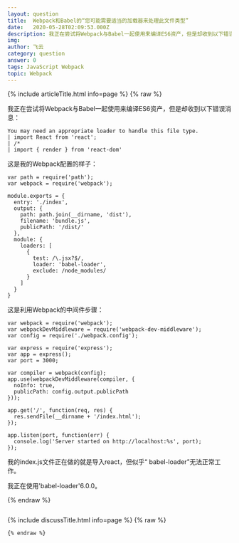 ```yaml
---
layout: question
title:  Webpack和Babel的“您可能需要适当的加载器来处理此文件类型”
date:   2020-05-28T02:09:53.000Z
description: 我正在尝试将Webpack与Babel一起使用来编译ES6资产，但是却收到以下错误消息：You may need an appropriate loa...
img: 
author: 飞云
category: question
answer: 0
tags: JavaScript Webpack
topic: Webpack
---
```

<div class="article-root">
  <div class="article">
    {% include articleTitle.html info=page %}
    {% raw %}
    <div class="article-content"><p><font style="vertical-align: inherit;"><font style="vertical-align: inherit;">我正在尝试将Webpack与Babel一起使用来编译ES6资产，但是却收到以下错误消息：</font></font></p>

<pre class="lang-js prettyprint prettyprinted" style=""><code><span class="typ">You</span><span class="pln"> may need an appropriate loader to handle </span><span class="kwd">this</span><span class="pln"> file type</span><span class="pun">.</span><span class="pln">
</span><span class="pun">|</span><span class="pln"> </span><span class="kwd">import</span><span class="pln"> </span><span class="typ">React</span><span class="pln"> </span><span class="kwd">from</span><span class="pln"> </span><span class="str">'react'</span><span class="pun">;</span><span class="pln">
</span><span class="pun">|</span><span class="pln"> </span><span class="com">/*
| import { render } from 'react-dom'</span></code></pre>

<p><font style="vertical-align: inherit;"><font style="vertical-align: inherit;">这是我的Webpack配置的样子：</font></font></p>

<pre class="lang-js prettyprint prettyprinted" style=""><code><span class="kwd">var</span><span class="pln"> path </span><span class="pun">=</span><span class="pln"> require</span><span class="pun">(</span><span class="str">'path'</span><span class="pun">);</span><span class="pln">
</span><span class="kwd">var</span><span class="pln"> webpack </span><span class="pun">=</span><span class="pln"> require</span><span class="pun">(</span><span class="str">'webpack'</span><span class="pun">);</span><span class="pln">

module</span><span class="pun">.</span><span class="pln">exports </span><span class="pun">=</span><span class="pln"> </span><span class="pun">{</span><span class="pln">
  entry</span><span class="pun">:</span><span class="pln"> </span><span class="str">'./index'</span><span class="pun">,</span><span class="pln">
  output</span><span class="pun">:</span><span class="pln"> </span><span class="pun">{</span><span class="pln">
    path</span><span class="pun">:</span><span class="pln"> path</span><span class="pun">.</span><span class="pln">join</span><span class="pun">(</span><span class="pln">__dirname</span><span class="pun">,</span><span class="pln"> </span><span class="str">'dist'</span><span class="pun">),</span><span class="pln">
    filename</span><span class="pun">:</span><span class="pln"> </span><span class="str">'bundle.js'</span><span class="pun">,</span><span class="pln">
    publicPath</span><span class="pun">:</span><span class="pln"> </span><span class="str">'/dist/'</span><span class="pln">
  </span><span class="pun">},</span><span class="pln">
  module</span><span class="pun">:</span><span class="pln"> </span><span class="pun">{</span><span class="pln">
    loaders</span><span class="pun">:</span><span class="pln"> </span><span class="pun">[</span><span class="pln">
      </span><span class="pun">{</span><span class="pln">
        test</span><span class="pun">:</span><span class="pln"> </span><span class="str">/\.jsx?$/</span><span class="pun">,</span><span class="pln">
        loader</span><span class="pun">:</span><span class="pln"> </span><span class="str">'babel-loader'</span><span class="pun">,</span><span class="pln">
        exclude</span><span class="pun">:</span><span class="pln"> </span><span class="str">/node_modules/</span><span class="pln">
      </span><span class="pun">}</span><span class="pln">
    </span><span class="pun">]</span><span class="pln">
  </span><span class="pun">}</span><span class="pln">
</span><span class="pun">}</span></code></pre>

<p><font style="vertical-align: inherit;"><font style="vertical-align: inherit;">这是利用Webpack的中间件步骤：</font></font></p>

<pre class="lang-js prettyprint prettyprinted" style=""><code><span class="kwd">var</span><span class="pln"> webpack </span><span class="pun">=</span><span class="pln"> require</span><span class="pun">(</span><span class="str">'webpack'</span><span class="pun">);</span><span class="pln">
</span><span class="kwd">var</span><span class="pln"> webpackDevMiddleware </span><span class="pun">=</span><span class="pln"> require</span><span class="pun">(</span><span class="str">'webpack-dev-middleware'</span><span class="pun">);</span><span class="pln">
</span><span class="kwd">var</span><span class="pln"> config </span><span class="pun">=</span><span class="pln"> require</span><span class="pun">(</span><span class="str">'./webpack.config'</span><span class="pun">);</span><span class="pln">

</span><span class="kwd">var</span><span class="pln"> express </span><span class="pun">=</span><span class="pln"> require</span><span class="pun">(</span><span class="str">'express'</span><span class="pun">);</span><span class="pln">
</span><span class="kwd">var</span><span class="pln"> app </span><span class="pun">=</span><span class="pln"> express</span><span class="pun">();</span><span class="pln">
</span><span class="kwd">var</span><span class="pln"> port </span><span class="pun">=</span><span class="pln"> </span><span class="lit">3000</span><span class="pun">;</span><span class="pln">

</span><span class="kwd">var</span><span class="pln"> compiler </span><span class="pun">=</span><span class="pln"> webpack</span><span class="pun">(</span><span class="pln">config</span><span class="pun">);</span><span class="pln">
app</span><span class="pun">.</span><span class="pln">use</span><span class="pun">(</span><span class="pln">webpackDevMiddleware</span><span class="pun">(</span><span class="pln">compiler</span><span class="pun">,</span><span class="pln"> </span><span class="pun">{</span><span class="pln">
  noInfo</span><span class="pun">:</span><span class="pln"> </span><span class="kwd">true</span><span class="pun">,</span><span class="pln">
  publicPath</span><span class="pun">:</span><span class="pln"> config</span><span class="pun">.</span><span class="pln">output</span><span class="pun">.</span><span class="pln">publicPath
</span><span class="pun">}));</span><span class="pln">

app</span><span class="pun">.</span><span class="kwd">get</span><span class="pun">(</span><span class="str">'/'</span><span class="pun">,</span><span class="pln"> </span><span class="kwd">function</span><span class="pun">(</span><span class="pln">req</span><span class="pun">,</span><span class="pln"> res</span><span class="pun">)</span><span class="pln"> </span><span class="pun">{</span><span class="pln">
  res</span><span class="pun">.</span><span class="pln">sendFile</span><span class="pun">(</span><span class="pln">__dirname </span><span class="pun">+</span><span class="pln"> </span><span class="str">'/index.html'</span><span class="pun">);</span><span class="pln">
</span><span class="pun">});</span><span class="pln">

app</span><span class="pun">.</span><span class="pln">listen</span><span class="pun">(</span><span class="pln">port</span><span class="pun">,</span><span class="pln"> </span><span class="kwd">function</span><span class="pun">(</span><span class="pln">err</span><span class="pun">)</span><span class="pln"> </span><span class="pun">{</span><span class="pln">
  console</span><span class="pun">.</span><span class="pln">log</span><span class="pun">(</span><span class="str">'Server started on http://localhost:%s'</span><span class="pun">,</span><span class="pln"> port</span><span class="pun">);</span><span class="pln">
</span><span class="pun">});</span></code></pre>

<p><font style="vertical-align: inherit;"><font style="vertical-align: inherit;">我的index.js文件正在做的就是导入react，但似乎“ babel-loader”无法正常工作。</font></font></p>

<p><font style="vertical-align: inherit;"><font style="vertical-align: inherit;">我正在使用'babel-loader'6.0.0。</font></font></p></div>
    {% endraw %}
  </div>
  <p style="height: 0;width:0;overflow: hidden;"> 第4189篇《Webpack和Babel的“您可能需要适当的加载器来处理此文件类型”》来自Winter(https://github.com/aiyld/aiyld.github.io)的站点</p>
  <div class="discuss-wrapper">
    {% include discussTitle.html info=page %}
    {% raw %}
    
    {% endraw %}
  </div>
<div>
